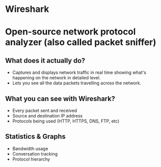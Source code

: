 
# Wireshark 

# Open-source network protocol analyzer (also called packet sniffer)

## What does it actually do?

- Captures and displays network traffic in real time showing what's happening on the network in detailed level.  
- Lets you see all the data packets travelling across the network.  

## What you can see with Wireshark?

- Every packet sent and received  
- Source and destination IP address  
- Protocols being used (HTTP, HTTPS, DNS, FTP, etc)  

## Statistics & Graphs

- Bandwidth usage  
- Conversation tracking  
- Protocol hierarchy  

